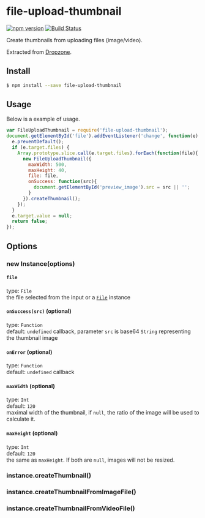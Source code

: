 # file-upload-thumbnail
[![npm version](https://badge.fury.io/js/file-upload-thumbnail.svg)](https://www.npmjs.com/package/file-upload-thumbnail) [![Build Status](https://travis-ci.org/Tickaroo/file-upload-thumbnail.svg?branch=master)](https://travis-ci.org/Tickaroo/file-upload-thumbnail)

Create thumbnails from uploading files (image/video).

Extracted from [Dropzone](http://www.dropzonejs.com/).

## Install

```bash
$ npm install --save file-upload-thumbnail
```

## Usage

Below is a example of usage.

```javascript
var FileUploadThumbnail = require('file-upload-thumbnail');
document.getElementById('file').addEventListener('change', function(e) {
  e.preventDefault();
  if (e.target.files) {
    Array.prototype.slice.call(e.target.files).forEach(function(file){
      new FileUploadThumbnail({
        maxWidth: 500,
        maxHeight: 40,
        file: file,
        onSuccess: function(src){
          document.getElementById('preview_image').src = src || '';
        }
      }).createThumbnail();
    });
  }
  e.target.value = null;
  return false;
});
```

## Options

### new Instance(options)

#### `file`
type: `File`  
the file selected from the input or a [`File`](https://developer.mozilla.org/en-US/docs/Web/API/File) instance

#### `onSuccess(src)` (optional)
type: `Function`  
default: `undefined`
callback, parameter `src` is base64 `String` representing the thumbnail image

#### `onError` (optional)
type: `Function`  
default: `undefined`
callback

#### `maxWidth` (optional)
type: `Int`  
default: `120`  
maximal width of the thumbnail, if `null`, the ratio of the image will be used to calculate it.

#### `maxHeight` (optional)
type: `Int`  
default: `120`  
the same as `maxHeight`. If both are `null`, images will not be resized.


### instance.createThumbnail()
### instance.createThumbnailFromImageFile()
### instance.createThumbnailFromVideoFile()
